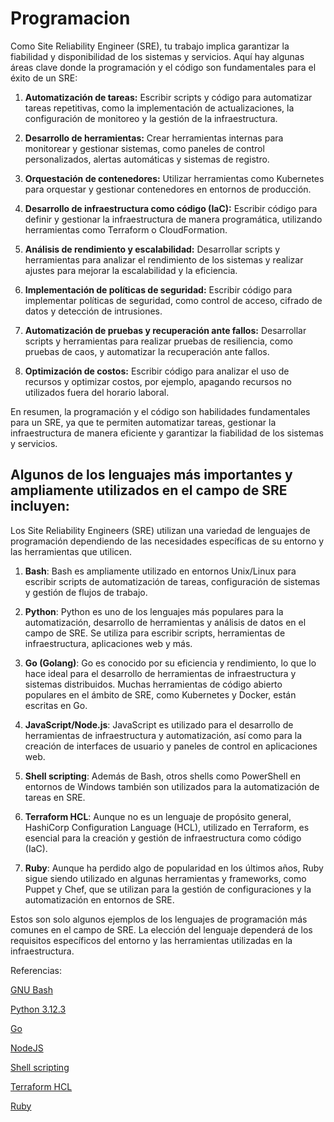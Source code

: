 # Programacion

Como Site Reliability Engineer (SRE), tu trabajo implica garantizar la fiabilidad y disponibilidad de los sistemas y servicios. Aquí hay algunas áreas clave donde la programación y el código son fundamentales para el éxito de un SRE:

1. **Automatización de tareas:** Escribir scripts y código para automatizar tareas repetitivas, como la implementación de actualizaciones, la configuración de monitoreo y la gestión de la infraestructura.

2. **Desarrollo de herramientas:** Crear herramientas internas para monitorear y gestionar sistemas, como paneles de control personalizados, alertas automáticas y sistemas de registro.

3. **Orquestación de contenedores:** Utilizar herramientas como Kubernetes para orquestar y gestionar contenedores en entornos de producción.

4. **Desarrollo de infraestructura como código (IaC):** Escribir código para definir y gestionar la infraestructura de manera programática, utilizando herramientas como Terraform o CloudFormation.

5. **Análisis de rendimiento y escalabilidad:** Desarrollar scripts y herramientas para analizar el rendimiento de los sistemas y realizar ajustes para mejorar la escalabilidad y la eficiencia.

6. **Implementación de políticas de seguridad:** Escribir código para implementar políticas de seguridad, como control de acceso, cifrado de datos y detección de intrusiones.

7. **Automatización de pruebas y recuperación ante fallos:** Desarrollar scripts y herramientas para realizar pruebas de resiliencia, como pruebas de caos, y automatizar la recuperación ante fallos.

8. **Optimización de costos:** Escribir código para analizar el uso de recursos y optimizar costos, por ejemplo, apagando recursos no utilizados fuera del horario laboral.

En resumen, la programación y el código son habilidades fundamentales para un SRE, ya que te permiten automatizar tareas, gestionar la infraestructura de manera eficiente y garantizar la fiabilidad de los sistemas y servicios.

##  Algunos de los lenguajes más importantes y ampliamente utilizados en el campo de SRE incluyen:

Los Site Reliability Engineers (SRE) utilizan una variedad de lenguajes de programación dependiendo de las necesidades específicas de su entorno y las herramientas que utilicen. 

1. **Bash**: Bash es ampliamente utilizado en entornos Unix/Linux para escribir scripts de automatización de tareas, configuración de sistemas y gestión de flujos de trabajo.

2. **Python**: Python es uno de los lenguajes más populares para la automatización, desarrollo de herramientas y análisis de datos en el campo de SRE. Se utiliza para escribir scripts, herramientas de infraestructura, aplicaciones web y más.

3. **Go (Golang)**: Go es conocido por su eficiencia y rendimiento, lo que lo hace ideal para el desarrollo de herramientas de infraestructura y sistemas distribuidos. Muchas herramientas de código abierto populares en el ámbito de SRE, como Kubernetes y Docker, están escritas en Go.

4. **JavaScript/Node.js**: JavaScript es utilizado para el desarrollo de herramientas de infraestructura y automatización, así como para la creación de interfaces de usuario y paneles de control en aplicaciones web.

5. **Shell scripting**: Además de Bash, otros shells como PowerShell en entornos de Windows también son utilizados para la automatización de tareas en SRE.

6. **Terraform HCL**: Aunque no es un lenguaje de propósito general, HashiCorp Configuration Language (HCL), utilizado en Terraform, es esencial para la creación y gestión de infraestructura como código (IaC).

7. **Ruby**: Aunque ha perdido algo de popularidad en los últimos años, Ruby sigue siendo utilizado en algunas herramientas y frameworks, como Puppet y Chef, que se utilizan para la gestión de configuraciones y la automatización en entornos de SRE.

Estos son solo algunos ejemplos de los lenguajes de programación más comunes en el campo de SRE. La elección del lenguaje dependerá de los requisitos específicos del entorno y las herramientas utilizadas en la infraestructura.

Referencias:

[GNU Bash](https://www.gnu.org/software/bash/manual/)

[Python 3.12.3](https://docs.python.org/3/)

[Go](https://go.dev/doc/)

[NodeJS](https://nodejs.org/docs/latest/api/)

[Shell scripting](https://www.gnu.org/software/bash/manual/bash.html)

[Terraform HCL](https://developer.hashicorp.com/terraform/language)

[Ruby](https://www.ruby-lang.org/en/documentation/)